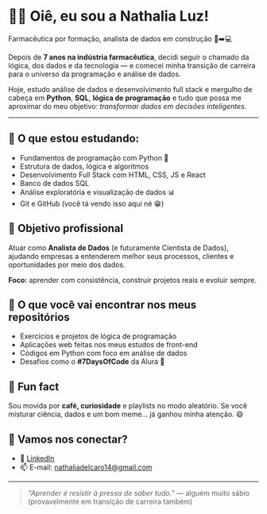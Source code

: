 <h1>👩‍💻 Oiê, eu sou a <strong>Nathalia Luz</strong>!</h1>

<p>Farmacêutica por formação, analista de dados em construção 🧪➡️💻</p>

<p>Depois de <strong>7 anos na indústria farmacêutica</strong>, decidi seguir o chamado da lógica, dos dados e da tecnologia — e comecei minha transição de carreira para o universo da programação e análise de dados.</p>

<p>Hoje, estudo análise de dados e desenvolvimento full stack e mergulho de cabeça em <strong>Python</strong>, <strong>SQL</strong>, <strong>lógica de programação</strong> e tudo que possa me aproximar do meu objetivo: <em>transformar dados em decisões inteligentes</em>.</p>

<hr>

<h2>🚀 O que estou estudando:</h2>
<ul>
  <li>Fundamentos de programação com Python 🐍</li>
  <li>Estrutura de dados, lógica e algoritmos</li>
  <li>Desenvolvimento Full Stack com HTML, CSS, JS e React</li>
  <li>Banco de dados SQL</li>
  <li>Análise exploratória e visualização de dados 📊</li>
  <li>Git e GitHub (você tá vendo isso aqui né 😁)</li>
</ul>

<h2>🎯 Objetivo profissional</h2>
<p>Atuar como <strong>Analista de Dados</strong> (e futuramente Cientista de Dados), ajudando empresas a entenderem melhor seus processos, clientes e oportunidades por meio dos dados.</p>
<p><strong>Foco:</strong> aprender com consistência, construir projetos reais e evoluir sempre.</p>

<h2>🧩 O que você vai encontrar nos meus repositórios</h2>
<ul>
  <li>Exercícios e projetos de lógica de programação</li>
  <li>Aplicações web feitas nos meus estudos de front-end</li>
  <li>Códigos em Python com foco em análise de dados</li>
  <li>Desafios como o <strong>#7DaysOfCode</strong> da Alura 🚀</li>
</ul>

<h2>🌱 Fun fact</h2>
<p>Sou movida por <strong>café, curiosidade</strong> e playlists no modo aleatório.  
Se você misturar ciência, dados e um bom meme... já ganhou minha atenção. 😄</p>

<h2>🤝 Vamos nos conectar?</h2>
<ul>
  <li>💼 <a href="https://www.linkedin.com/in/nathalia-l-857211a3/" target="_blank">LinkedIn</a></li>
  <li>📫 E-mail: <a href="mailto:nathaliadelcaro14@gmail.com">nathaliadelcaro14@gmail.com</a></li>
</ul>

<hr>

<blockquote>
  <em>“Aprender é resistir à pressa de saber tudo.”</em> — alguém muito sábio (provavelmente em transição de carreira também)
</blockquote>
